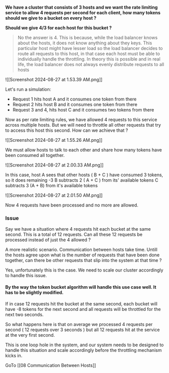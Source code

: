 **We have a cluster that consists of 3 hosts and we want the rate limiting service to allow 4 requests  per second for each client, how many tokens should we give to a bucket on every host ?**

**Should we give 4/3 for each host for this bucket ?**

> No the answer is 4. This is because, while the load balancer knows about the hosts, it does not know anything about they keys. This particular host might have lesser load so the load balancer decides to route all requests to this host, in that case each host must be able to individually handle the throttling. In theory this is possible and in real life, the load balancer does not always evenly distribute requests to all hosts

![[Screenshot 2024-08-27 at 1.53.39 AM.png]]

Let's run a simulation:
- Request 1 hits host A and it consumes one token from there
- Request 2 hits host B and it consumes one token from there
- Request 3 and 4, hits host C and it consumes two tokens from there

Now as per rate limiting rules, we have allowed 4 requests to this service across multiple hosts. But we will need to throttle all other requests that try to access this host this second. How can we achieve that ?

![[Screenshot 2024-08-27 at 1.55.26 AM.png]]

We must allow hosts to talk to each other and share how many tokens have been consumed all together.

![[Screenshot 2024-08-27 at 2.00.33 AM.png]]

In this case, host A sees that other hosts ( B + C ) have consumed 3 tokens, so it does remaining -3
B subtracts 2 ( A + C ) from its' available tokens
C subtracts 3 (A + B) from it's available tokens 

![[Screenshot 2024-08-27 at 2.01.50 AM.png]]

Now 4 requests have been processed and no more are allowed.

### Issue

Say we have a situation where 4 requests hit each bucket at the same second. This is a total of 12 requests. Can all these 12 requests be processed instead of just the 4 allowed ? 

A more realistic scenario. Communication between hosts take time. Untill the hosts agree upon what is the number of requests that have been done together, can there be other requests that slip into the system at that time ? 

Yes, unfortunately this is the case. We need to scale our cluster accordingly to handle this issue. 

#### By the way the token bucket algorithm will handle this use case well. It has to be slightly modified.

If in case 12 requests hit the bucket at the same second, each bucket will have -8 tokens for the next second and all requests will be throttled for the next two seconds. 

So what happens here is that on average we processed 4 requests per second ( 12 requests over 3 seconds ) but all 12 requests hit at the service at the very first second.

This is one loop hole in the system, and our system needs to be designed to handle this situation and scale accordingly before the throttling mechanism kicks in.

GoTo [[08 Communication Between Hosts]]


